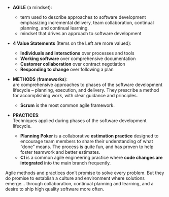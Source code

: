 + **AGILE** (a mindset):  
    + term used to describe approaches to software development emphasizing incremental delivery, team collaboration, continual planning, and continual learning.  
    + mindset that drives an approach to software development

+ **4 Value Statements** (Items on the Left are more valued):  
    + **Individuals and interactions** over processes and tools
    + **Working software** over comprehensive documentation
    + **Customer collaboration** over contract negotiation
    + **Responding to change** over following a plan
    
+ **METHODS** (**frameworks**):  
are comprehensive approaches to phases of the software development lifecycle –  planning, execution, and delivery. They prescribe a method for accomplishing work, with clear guidance and principles.
    + **Scrum** is the most common agile framework.

+ **PRACTICES**:  
Techniques applied during phases of the software development lifecycle.
    +  **Planning Poker** is a collaborative **estimation practice** designed to encourage team members to share their understanding of what “done” means. The process is quite fun, and has proven to help foster teamwork and better estimates. 
    + **CI** is a common agile engineering practice where **code changes are integrated** into the main branch frequently.  
    
    
Agile methods and practices don’t promise to solve every problem. But they do promise to establish a culture and environment where solutions emerge… through collaboration, continual planning and learning, and a desire to ship high quality software more often.
